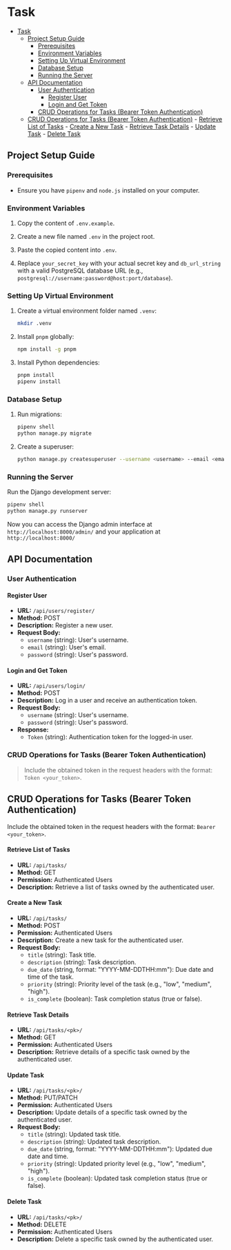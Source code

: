 # Task

- [Task](#task)
	- [Project Setup Guide](#project-setup-guide)
		- [Prerequisites](#prerequisites)
		- [Environment Variables](#environment-variables)
		- [Setting Up Virtual Environment](#setting-up-virtual-environment)
		- [Database Setup](#database-setup)
		- [Running the Server](#running-the-server)
	- [API Documentation](#api-documentation)
		- [User Authentication](#user-authentication)
			- [Register User](#register-user)
			- [Login and Get Token](#login-and-get-token)
		- [CRUD Operations for Tasks (Bearer Token Authentication)](#crud-operations-for-tasks-bearer-token-authentication)
	- [CRUD Operations for Tasks (Bearer Token Authentication)](#crud-operations-for-tasks-bearer-token-authentication-1)
			- [Retrieve List of Tasks](#retrieve-list-of-tasks)
			- [Create a New Task](#create-a-new-task)
			- [Retrieve Task Details](#retrieve-task-details)
			- [Update Task](#update-task)
			- [Delete Task](#delete-task)

## Project Setup Guide

### Prerequisites
- Ensure you have `pipenv` and `node.js` installed on your computer.

### Environment Variables
1. Copy the content of `.env.example`.

2. Create a new file named `.env` in the project root.

3. Paste the copied content into `.env`.

4. Replace `your_secret_key` with your actual secret key and `db_url_string` with a valid PostgreSQL database URL (e.g., `postgresql://username:password@host:port/database`).

### Setting Up Virtual Environment
1. Create a virtual environment folder named `.venv`:
    ```bash
    mkdir .venv
    ```

2. Install `pnpm` globally:
    ```bash
    npm install -g pnpm
    ```

3. Install Python dependencies:
    ```bash
    pnpm install
    pipenv install
    ```

### Database Setup

1. Run migrations:
    ```bash
    pipenv shell
    python manage.py migrate
    ```

2. Create a superuser:
    ```bash
    python manage.py createsuperuser --username <username> --email <email>
    ```

### Running the Server

Run the Django development server:
```bash
pipenv shell
python manage.py runserver
```

Now you can access the Django admin interface at `http://localhost:8000/admin/` and your application at `http://localhost:8000/`

## API Documentation

### User Authentication

#### Register User
- **URL:** `/api/users/register/`
- **Method:** POST
- **Description:** Register a new user.
- **Request Body:**
  - `username` (string): User's username.
  - `email` (string): User's email.
  - `password` (string): User's password.

#### Login and Get Token
- **URL:** `/api/users/login/`
- **Method:** POST
- **Description:** Log in a user and receive an authentication token.
- **Request Body:**
  - `username` (string): User's username.
  - `password` (string): User's password.
- **Response:**
  - `Token` (string): Authentication token for the logged-in user.

### CRUD Operations for Tasks (Bearer Token Authentication)

> Include the obtained token in the request headers with the format: `Token <your_token>`.

## CRUD Operations for Tasks (Bearer Token Authentication)

Include the obtained token in the request headers with the format: `Bearer <your_token>`.

#### Retrieve List of Tasks
- **URL:** `/api/tasks/`
- **Method:** GET
- **Permission:** Authenticated Users
- **Description:** Retrieve a list of tasks owned by the authenticated user.

#### Create a New Task
- **URL:** `/api/tasks/`
- **Method:** POST
- **Permission:** Authenticated Users
- **Description:** Create a new task for the authenticated user.
- **Request Body:**
  - `title` (string): Task title.
  - `description` (string): Task description.
  - `due_date` (string, format: "YYYY-MM-DDTHH:mm"): Due date and time of the task.
  - `priority` (string): Priority level of the task (e.g., "low", "medium", "high").
  - `is_complete` (boolean): Task completion status (true or false).

#### Retrieve Task Details
- **URL:** `/api/tasks/<pk>/`
- **Method:** GET
- **Permission:** Authenticated Users
- **Description:** Retrieve details of a specific task owned by the authenticated user.

#### Update Task
- **URL:** `/api/tasks/<pk>/`
- **Method:** PUT/PATCH
- **Permission:** Authenticated Users
- **Description:** Update details of a specific task owned by the authenticated user.
- **Request Body:**
  - `title` (string): Updated task title.
  - `description` (string): Updated task description.
  - `due_date` (string, format: "YYYY-MM-DDTHH:mm"): Updated due date and time.
  - `priority` (string): Updated priority level (e.g., "low", "medium", "high").
  - `is_complete` (boolean): Updated task completion status (true or false).

#### Delete Task
- **URL:** `/api/tasks/<pk>/`
- **Method:** DELETE
- **Permission:** Authenticated Users
- **Description:** Delete a specific task owned by the authenticated user.

